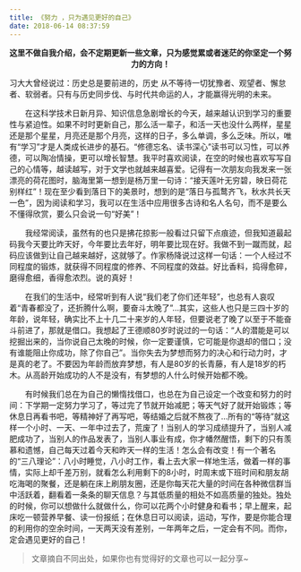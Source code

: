 ```yaml
---
title: 《努力 ，只为遇见更好的自己》
date: 2018-06-14 08:37:59
---
```

<p style="text-align: center;"><b> 这里不做自我介绍，会不定期更新一些文章，只为感觉累或者迷茫的你坚定一个努力的方向！</b></p>

习大大曾经说过：历史总是要前进的，历史 从不等待一切犹豫者、观望者、懈怠者、软弱者。只有与历史同步伐、与时代共命运的人，才能赢得光明的未来。

　　在这科学技术日新月异、知识信息急剧增长的今天，越来越认识到学习的重要性与紧迫性。如果不时时更新自己，那么活一辈子，和活一天也没什么两样，星星还是那个星星，月亮还是那个月亮，这样的日子，多么单调，多么乏味。所以，唯有“学习”才是人类成长进步的基石。“修德忘名、读书深心”读书可以习性，可以养德，可以陶冶情操，更可以增长智慧。我平时喜欢阅读，在空的时候也喜欢写写自己的心情等，越读越写，对于文学也就越来越喜爱。记得有一次朋友向我发来一张漂亮的荷花图时，脑海里第一想到是杨万里一句诗：“接天莲叶无穷碧，映日荷花别样红”！现在至少看到落日下的美景时，想到的是“落日与孤鹜齐飞，秋水共长天一色”，因为阅读和学习，我可以在生活中应用很多古诗和名人名句，而不是要么不懂得欣赏，要么只会说一句“好美”！

　　我经常阅读，虽然有的也只是拂花掠影一般看过只留下点痕迹，但我知道最起码我今天要比昨天好，今年要比去年好，明年要比现在好。我做不到一蹴而就，起码应该做到让自己越来越好，这就够了。作家杨降说过这样一句话：一个人经过不同程度的锻炼，就获得不同程度的修养、不同程度的效益。好比香料，捣得愈碎，磨得愈细，香得愈浓烈。说的真好！

　　在我们的生活中，经常听到有人说“我们老了你们还年轻”，也总有人哀叹着“青春都没了，还折腾什么啊，要奋斗太晚了”…其实，这些人也只是三四十岁的年龄，说年轻，确实比不上十几二十来岁的人年轻，但要说老了晚了以至于不能奋斗前进了，那就是借口。我想起了王德顺80岁时说过的一句话：“人的潜能是可以挖掘出来的，当你说自己太晚的时候，你一定要谨慎，它可能是你退却的借口；没有谁能阻止你成功，除了你自己”。当你失去为梦想而努力的决心和行动力时，才是真的老了。不要因为年龄而放弃梦想，有人是80岁的长青藤，有人是18岁的朽木。从高龄开始成功的人不是没有，有梦想的人什么时候开始都不晚。

　　有时候我们总在为自己的懒惰找借口，也总在为自己设定一个改变和努力的时间：下学期一定努力学习了，等过完了节就开始减肥；等天气好了就开始锻炼；等休息日再看书吧，等精神好了再写吧，等结婚之后就不熬夜了…所有的“等待”就这样一个小时、一天、一年中过去了，荒废了！当别人的学习成绩提升了，当别人减肥成功了，当别人的作品发表了，当别人事业有成，你才幡然醒悟，剩下的只有羡慕和遗憾，自己每天过着今天和昨天一样的生活！怎么会有改变！有一个著名的“三八理论”：八小时睡觉，八小时工作，看上去大家一样地生活，做着一样的事情，实际上却千差万别，就看怎么利用剩下的8小时，时周末或下班时间和朋友胡吃海喝的聚餐，还是躺在床上刷朋友圈，还是你每天花大量的时间在各种微信群当中活跃着，翻看着一条条的聊天信息？与其低质量的相处不如高质量的独处。独处的时候，你可以想做什么就做什么，你可以花两个小时健身和看书；早上醒来，起床吃一顿营养早餐、读一份报纸；在休息日可以阅读，运动，写作，要是你能合理的利用你的空余时间，一天两天没有差别，一年两年之后，一定会有不同。而你，定会遇见更好的自己！


> 文章摘自不同出处，如果你也有觉得好的文章也可以一起分享~
